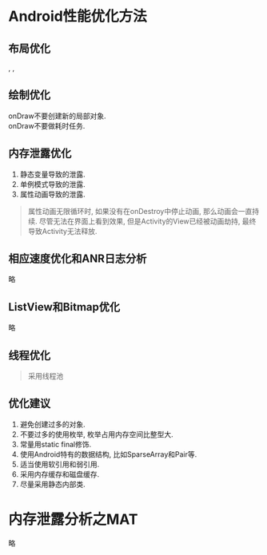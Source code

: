 # Android性能优化方法
## 布局优化
<include>, <merge>, <ViewStub>

## 绘制优化
onDraw不要创建新的局部对象.  
onDraw不要做耗时任务.

## 内存泄露优化
1. 静态变量导致的泄露.
2. 单例模式导致的泄露.
3. 属性动画导致的泄露.
> 属性动画无限循环时, 如果没有在onDestroy中停止动画, 那么动画会一直持续. 尽管无法在界面上看到效果, 但是Activity的View已经被动画劫持, 最终导致Activity无法释放.

## 相应速度优化和ANR日志分析
略

## ListView和Bitmap优化
略

## 线程优化
> 采用线程池

## 优化建议
1. 避免创建过多的对象.
2. 不要过多的使用枚举, 枚举占用内存空间比整型大.
3. 常量用static final修饰. 
4. 使用Android特有的数据结构, 比如SparseArray和Pair等.
5. 适当使用软引用和弱引用.
6. 采用内存缓存和磁盘缓存.
7. 尽量采用静态内部类.

# 内存泄露分析之MAT
略